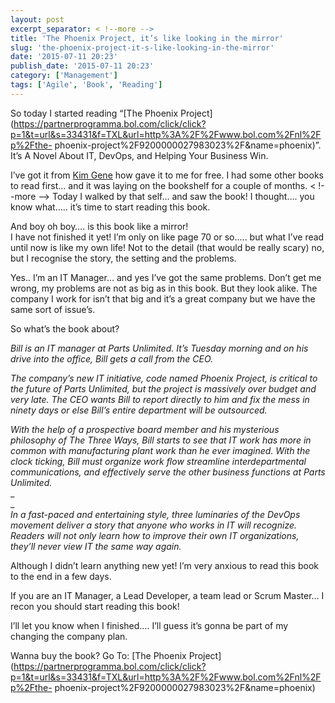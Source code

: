 ```yaml
---
layout: post
excerpt_separator: < !--more -->
title: 'The Phoenix Project, it’s like looking in the mirror'
slug: 'the-phoenix-project-it-s-like-looking-in-the-mirror'
date: '2015-07-11 20:23'
publish_date: '2015-07-11 20:23'
category: ['Management']
tags: ['Agile', 'Book', 'Reading']
---
```

So today I started reading “[The Phoenix
Project](https://partnerprogramma.bol.com/click/click?p=1&t=url&s=33431&f=TXL&url=http%3A%2F%2Fwww.bol.com%2Fnl%2Fp%2Fthe-
phoenix-project%2F9200000027983023%2F&name=phoenix)”. It’s A Novel About IT,
DevOps, and Helping Your Business Win.

I’ve got it from [Kim Gene](http://www.realgenekim.me/) how gave it to me for
free. I had some other books to read first… and it was laying on the bookshelf
for a couple of months.
< !--more -->
Today I walked by that self… and saw the book! I thought…. you know what…..
it’s time to start reading this book.

And boy oh boy…. is this book like a mirror!  
I have not finished it yet! I’m only on like page 70 or so….. but what I’ve
read until now is like my own life! Not to the detail (that would be really
scary) no, but I recognise the story, the setting and the problems.

Yes.. I’m an IT Manager… and yes I’ve got the same problems. Don’t get me
wrong, my problems are not as big as in this book. But they look alike. The
company I work for isn’t that big and it’s a great company but we have the
same sort of issue’s.

So what’s the book about?

 _Bill is an IT manager at Parts Unlimited. It’s Tuesday morning and on his
drive into the office, Bill gets a call from the CEO._

 _The company’s new IT initiative, code named Phoenix Project, is critical to
the future of Parts Unlimited, but the project is massively over budget and
very late. The CEO wants Bill to report directly to him and fix the mess in
ninety days or else Bill’s entire department will be outsourced._

 _With the help of a prospective board member and his mysterious philosophy of
The Three Ways, Bill starts to see that IT work has more in common with
manufacturing plant work than he ever imagined. With the clock ticking, Bill
must organize work flow streamline interdepartmental communications, and
effectively serve the other business functions at Parts Unlimited._  
 _  
_  
 _In a fast-paced and entertaining style, three luminaries of the DevOps
movement deliver a story that anyone who works in IT will recognize. Readers
will not only learn how to improve their own IT organizations, they’ll never
view IT the same way again._

Although I didn’t learn anything new yet! I’m very anxious to read this book
to the end in a few days.

If you are an IT Manager, a Lead Developer, a team lead or Scrum Master… I
recon you should start reading this book!

I’ll let you know when I finished…. I’ll guess it’s gonna be part of my
changing the company plan.

Wanna buy the book? Go To: [The Phoenix
Project](https://partnerprogramma.bol.com/click/click?p=1&t=url&s=33431&f=TXL&url=http%3A%2F%2Fwww.bol.com%2Fnl%2Fp%2Fthe-
phoenix-project%2F9200000027983023%2F&name=phoenix)

